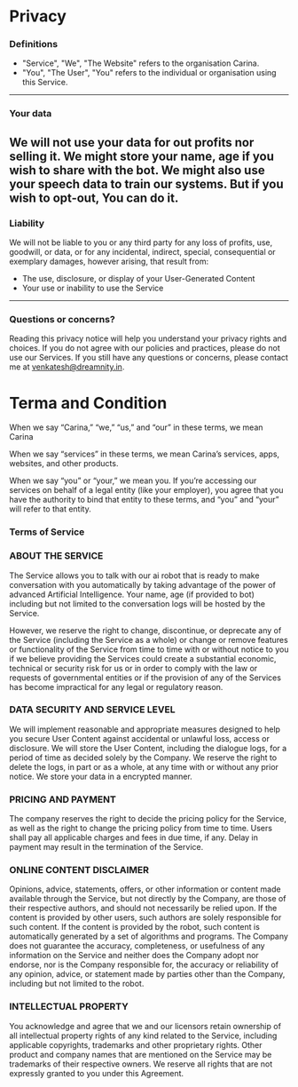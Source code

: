 # Privacy

### Definitions
  - "Service", "We", "The Website" refers to the organisation Carina.
  - "You", "The User", "You" refers to the individual or organisation using this Service.
----------
### Your data
We will not use your data for out profits nor selling it. We might store your name, age if you wish to share with the bot. We might also use your speech data to train our systems. But if you wish to opt-out, You can do it.  
----------
### Liability
We will not be liable to you or any third party for any loss of profits, use, goodwill, or data, or for any incidental, indirect, special, consequential or exemplary damages, however arising, that result from:
 - The use, disclosure, or display of your User-Generated Content
 - Your use or inability to use the Service
--------
### Questions or concerns?
Reading this privacy notice
will help you understand your privacy rights and choices. If you do not agree with our policies and practices, please do not use our Services. If you still have any questions or concerns, please contact me at <a href="mailto: venkatesh@dreamnity.in">venkatesh@dreamnity.in.</a>


# Terma and Condition

When we say “Carina,” “we,” “us,” and “our” in these terms, we mean Carina

When we say “services” in these terms, we mean Carina’s services, apps, websites, and other products.

When we say “you” or “your,” we mean you. If you’re accessing our services on behalf of a legal entity (like your employer), you agree that you have the authority to bind that entity to these terms, and “you” and “your” will refer to that entity.

### Terms of Service

### ABOUT THE SERVICE

The Service allows you to talk with our ai robot that is ready to make conversation with you automatically by taking advantage of the power of advanced Artificial Intelligence. Your name, age (if provided to bot) including but not limited to the conversation logs will be hosted by the Service.

However, we reserve the right to change, discontinue, or deprecate any of the Service (including the Service as a whole) or change or remove features or functionality of the Service from time to time with or without notice to you if we believe providing the Services could create a substantial economic, technical or security risk for us or in order to comply with the law or requests of governmental entities or if the provision of any of the Services has become impractical for any legal or regulatory reason.

### DATA SECURITY AND SERVICE LEVEL

We will implement reasonable and appropriate measures designed to help you secure User Content against accidental or unlawful loss, access or disclosure. We will store the User Content, including the dialogue logs, for a period of time as decided solely by the Company. We reserve the right to delete the logs, in part or as a whole, at any time with or without any prior notice.
We store your data in a encrypted manner.

### PRICING AND PAYMENT

The company reserves the right to decide the pricing policy for the Service, as well as the right to change the pricing policy from time to time. Users shall pay all applicable charges and fees in due time, if any. Delay in payment may result in the termination of the Service.


### ONLINE CONTENT DISCLAIMER

Opinions, advice, statements, offers, or other information or content made available through the Service, but not directly by the Company, are those of their respective authors, and should not necessarily be relied upon. If the content is provided by other users, such authors are solely responsible for such content. If the content is provided by the robot, such content is automatically generated by a set of algorithms and programs. The Company does not guarantee the accuracy, completeness, or usefulness of any information on the Service and neither does the Company adopt nor endorse, nor is the Company responsible for, the accuracy or reliability of any opinion, advice, or statement made by parties other than the Company, including but not limited to the robot.

### INTELLECTUAL PROPERTY

You acknowledge and agree that we and our licensors retain ownership of all intellectual property rights of any kind related to the Service, including applicable copyrights, trademarks and other proprietary rights. Other product and company names that are mentioned on the Service may be trademarks of their respective owners. We reserve all rights that are not expressly granted to you under this Agreement.
